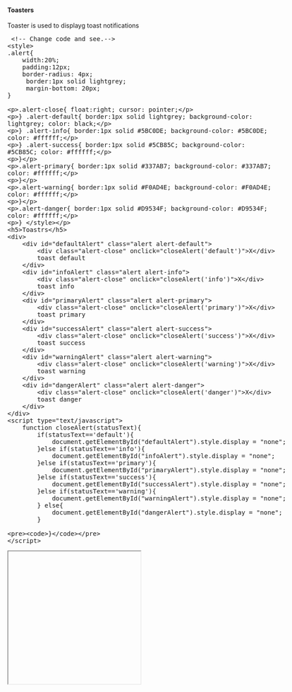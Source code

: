<h4>Toasters</h4>
<p>Toaster is used to  displayg toast notifications</p>
<section>  
<div ui-ace ="{useWrapMode: 'true', showGutter : 'true', theme:'monokai', mode: 'html', previewId:'preview14',
    onLoad: htmlcssjsContentOnLoaded,
    rendererOptions: { fontSize: 16 },
    advanced: { highlightActiveLine: true}
}" style="min-height:300px;"><xmp> <!-- Change code and see.-->
<style>
.alert{
    width:20%;
    padding:12px;
    border-radius: 4px;
     border:1px solid lightgrey;
     margin-bottom: 20px;
}

.alert-close{
    float:right;
    cursor: pointer;

}
.alert-default{
    border:1px solid lightgrey;
    background-color: lightgrey;
    color: black;

}
.alert-info{
    border:1px solid #5BC0DE;
    background-color: #5BC0DE;
    color: #ffffff;

}
.alert-success{
    border:1px solid #5CB85C;
    background-color: #5CB85C;
    color: #ffffff;

}

.alert-primary{
    border:1px solid #337AB7;
    background-color: #337AB7;
    color: #ffffff;

}

.alert-warning{
    border:1px solid #F0AD4E;
    background-color: #F0AD4E;
    color: #ffffff;

}

.alert-danger{
    border:1px solid #D9534F;
    background-color: #D9534F;
    color: #ffffff;

}
</style>
<h5>Toastrs</h5>
<div>
    <div id="defaultAlert" class="alert alert-default">
        <div class="alert-close" onclick="closeAlert('default')">X</div>
        toast default
    </div>
    <div id="infoAlert" class="alert alert-info">
        <div class="alert-close" onclick="closeAlert('info')">X</div>
        toast info
    </div>
    <div id="primaryAlert" class="alert alert-primary">
        <div class="alert-close" onclick="closeAlert('primary')">X</div>
        toast primary
    </div>
    <div id="successAlert" class="alert alert-success">
        <div class="alert-close" onclick="closeAlert('success')">X</div>
        toast success
    </div>
    <div id="warningAlert" class="alert alert-warning">
        <div class="alert-close" onclick="closeAlert('warning')">X</div>
        toast warning
    </div>
    <div id="dangerAlert" class="alert alert-danger">
        <div class="alert-close" onclick="closeAlert('danger')">X</div>
        toast danger
    </div>
</div>
<script type="text/javascript">
    function closeAlert(statusText){
        if(statusText=='default'){
            document.getElementById("defaultAlert").style.display = "none";
        }else if(statusText=='info'){
            document.getElementById("infoAlert").style.display = "none";
        }else if(statusText=='primary'){
            document.getElementById("primaryAlert").style.display = "none";
        }else if(statusText=='success'){
            document.getElementById("successAlert").style.display = "none";
        }else if(statusText=='warning'){
            document.getElementById("warningAlert").style.display = "none";
        } else{
            document.getElementById("dangerAlert").style.display = "none";
        }

        
    }
</script>
</xmp>
</div>
<div>
    <iframe id="preview14" style="min-height:300px;"></iframe>
</div>
</section>
